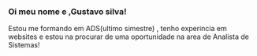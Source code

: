 ### Oi meu nome e ,Gustavo silva!
Estou me formando em ADS(ultimo simestre) , tenho experincia em websites e estou na procurar de uma oportunidade na area de Analista de Sistemas!
